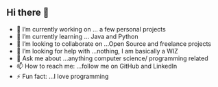 ## Hi there 👋



- 🔭 I’m currently working on ... a few personal projects
- 🌱 I’m currently learning ... Java and Python
- 👯 I’m looking to collaborate on ...Open Source and freelance projects
- 🤔 I’m looking for help with ...nothing, I am basically a WIZ
- 💬 Ask me about ...anything computer science/ programming related
- 📫 How to reach me: ...follow me on GitHub and LinkedIn
- ⚡ Fun fact: ...I love programming
